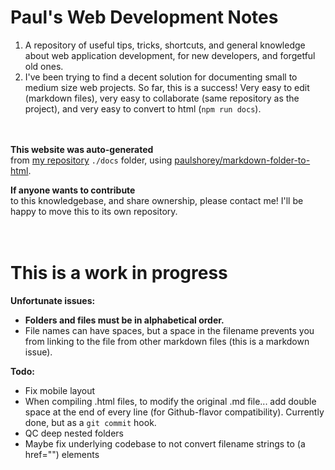 # Paul's Web Development Notes  
1. A repository of useful tips, tricks, shortcuts, and general knowledge about web application development, for new developers, and forgetful old ones.  
2. I've been trying to find a decent solution for documenting small to medium size web projects. So far, this is a success! Very easy to edit (markdown files), very easy to collaborate (same repository as the project), and very easy to convert to html (`npm run docs`).  
<br /><br />  
  
**This website was auto-generated**  
from [my repository](http://github.com/paulshorey/ps) `./docs` folder, using [paulshorey/markdown-folder-to-html](https://github.com/paulshorey/markdown-folder-to-html).  
  
**If anyone wants to contribute**  
to this knowledgebase, and share ownership, please contact me! I'll be happy to move this to its own repository.  
<br /><br />  
  
# This is a work in progress  
  
**Unfortunate issues:**  
* **Folders and files must be in alphabetical order.**  
* File names can have spaces, but a space in the filename prevents you from linking to the file from other markdown files (this is a markdown issue).  
  
  
**Todo:**  
* Fix mobile layout  
* When compiling .html files, to modify the original .md file... add double space at the end of every line (for Github-flavor compatibility). Currently done, but as a `git commit` hook.  
* QC deep nested folders  
* Maybe fix underlying codebase to not convert filename strings to (a href="") elements